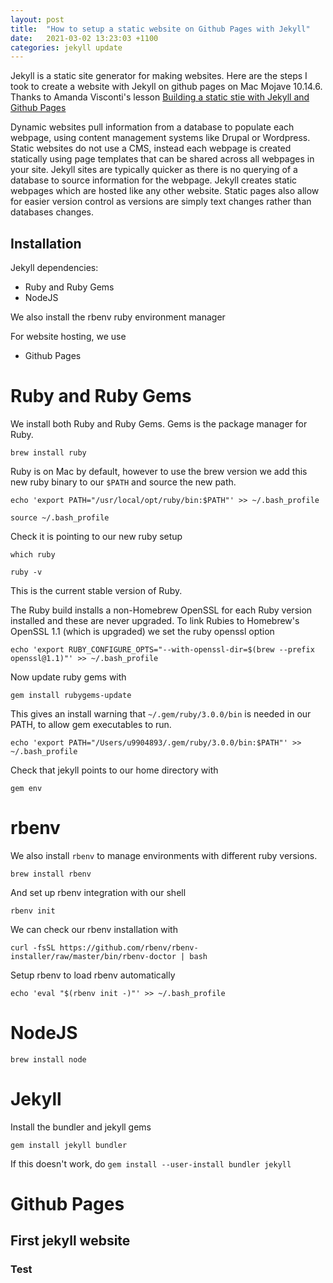 ```yaml
---
layout: post
title:  "How to setup a static website on Github Pages with Jekyll"
date:   2021-03-02 13:23:03 +1100
categories: jekyll update
---
```

Jekyll is a static site generator for making websites. Here are the steps I took to create a website with Jekyll on github pages on Mac Mojave 10.14.6. Thanks to Amanda Visconti's lesson [Building a static stie with Jekyll and Github Pages](https://programminghistorian.org/en/lessons/building-static-sites-with-jekyll-github-pages)

Dynamic websites pull information from a database to populate each webpage, using content management systems like Drupal or Wordpress. Static websites do not use a CMS, instead each webpage is created statically using page templates that can be shared across all webpages in your site. Jekyll sites are typically quicker as there is no querying of a database to source information for the webpage. Jekyll creates static webpages which are hosted like any other website. Static pages also allow for easier version control as versions are simply text changes rather than databases changes.

## Installation

Jekyll dependencies:

- Ruby and Ruby Gems
- NodeJS

We also install the rbenv ruby environment manager

For website hosting, we use 

- Github Pages


# Ruby and Ruby Gems

We install both Ruby and Ruby Gems. Gems is the package manager for Ruby.

`brew install ruby`

Ruby is on Mac by default, however to use the brew version we add this new ruby binary to our `$PATH` and source the new path.

`echo 'export PATH="/usr/local/opt/ruby/bin:$PATH"' >> ~/.bash_profile`

`source ~/.bash_profile`

Check it is pointing to our new ruby setup

`which ruby`

`ruby -v`

This is the current stable version of Ruby.

The Ruby build installs a non-Homebrew OpenSSL for each Ruby version installed and these are never upgraded. To link Rubies to Homebrew's OpenSSL 1.1 (which is upgraded) we set the ruby openssl option

`echo 'export RUBY_CONFIGURE_OPTS="--with-openssl-dir=$(brew --prefix openssl@1.1)"' >> ~/.bash_profile`

Now update ruby gems with

`gem install rubygems-update`

This gives an install warning that `~/.gem/ruby/3.0.0/bin` is needed in our PATH, to allow gem executables to run.

`echo 'export PATH="/Users/u9904893/.gem/ruby/3.0.0/bin:$PATH"' >> ~/.bash_profile`


Check that jekyll points to our home directory with

`gem env`



# rbenv 

We also install `rbenv` to manage environments with different ruby versions.

`brew install rbenv`

And set up rbenv integration with our shell

`rbenv init`

We can check our rbenv installation with

`curl -fsSL https://github.com/rbenv/rbenv-installer/raw/master/bin/rbenv-doctor | bash`

Setup rbenv to load rbenv automatically 

`echo 'eval "$(rbenv init -)"' >> ~/.bash_profile`


# NodeJS

`brew install node`


# Jekyll

Install the bundler and jekyll gems

`gem install jekyll bundler`

If this doesn't work, do `gem install --user-install bundler jekyll`


# Github Pages



## First jekyll website

### Test


